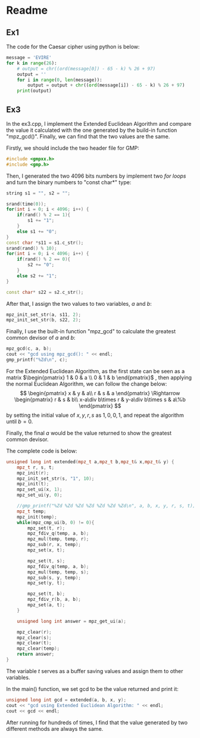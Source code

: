 # Readme

## Ex1

The code for the Caesar cipher using python is below:

```python
message = 'EVIRE'
for k in range(26):
    # output = chr((ord(message[0]) - 65 - k) % 26 + 97)
    output = ''
    for i in range(0, len(message)):
        output = output + chr((ord(message[i]) - 65 - k) % 26 + 97)
    print(output)
```



## Ex3

In the ex3.cpp, I implement the Extended Euclidean Algorithm and compare the value it calculated with the one generated by the build-in function "mpz_gcd()". Finally, we can find that the two values are the same.

Firstly, we should include the two header file for GMP:

```c++
#include <gmpxx.h>
#include <gmp.h>
```

Then, I generated the two 4096 bits numbers by implement two *for loops* and turn the binary numbers to "const char*" type:

```c++
string s1 = "", s2 = "";

srand(time(0));
for(int i = 0; i < 4096; i++) {
    if(rand() % 2 == 1){
        s1 += "1";
    }
    else s1 += "0";
}
const char *s11 = s1.c_str();
srand(rand() % 10);
for(int i = 0; i < 4096; i++) {
    if(rand() % 2 == 0){
        s2 += "0";
    }
    else s2 += "1";
}

const char* s22 = s2.c_str();
```

After that, I assign the two values to two variables, *a* and *b*:

```c++
mpz_init_set_str(a, s11, 2);
mpz_init_set_str(b, s22, 2);
```

Finally, I use the built-in function "mpz_gcd" to calculate the greatest common devisor of *a* and *b*:

```c++
mpz_gcd(c, a, b);
cout << "gcd using mpz_gcd(): " << endl;
gmp_printf("%Zd\n", c);
```

For the Extended Euclidean Algorithm, as the first state can be seen as a matrix $\begin{pmatrix} 1 & 0 & a \\ 0 & 1 & b \end{pmatrix}$ , then applying the normal Euclidean Algorithm, we can follow the change below:
$$
\begin{pmatrix}
	x & y & a\\
	r & s & a
\end{pmatrix}
\Rightarrow
\begin{pmatrix}
	r & s & b\\
	x-a\div b\times r & y-a\div b\times s & a\%b
\end{pmatrix}
$$
by setting the initial value of $x,\, y,\, r,\, s$ as $1, 0, 0, 1$, and repeat the algorithm until $b=0$.

Finally, the final *a* would be the value returned to show the greatest common devisor.

The complete code is below:

```c++
unsigned long int extended(mpz_t a,mpz_t b,mpz_t& x,mpz_t& y) {
    mpz_t r, s, t;
    mpz_init(r);
    mpz_init_set_str(s, "1", 10);
    mpz_init(t);
    mpz_set_ui(x, 1);
    mpz_set_ui(y, 0);

    //gmp_printf("%Zd %Zd %Zd %Zd %Zd %Zd %Zd\n", a, b, x, y, r, s, t);
    mpz_t temp;
    mpz_init(temp);
    while(mpz_cmp_ui(b, 0) != 0){
        mpz_set(t, r);
        mpz_fdiv_q(temp, a, b);
        mpz_mul(temp, temp, r);
        mpz_sub(r, x, temp);
        mpz_set(x, t);

        mpz_set(t, s);
        mpz_fdiv_q(temp, a, b);
        mpz_mul(temp, temp, s);
        mpz_sub(s, y, temp);
        mpz_set(y, t);

        mpz_set(t, b);
        mpz_fdiv_r(b, a, b);
        mpz_set(a, t);
    }

    unsigned long int answer = mpz_get_ui(a);

    mpz_clear(r);
    mpz_clear(s);
    mpz_clear(t);
    mpz_clear(temp);
    return answer;
}
```

The variable *t* serves as a buffer saving values and assign them to other variables.

In the main() function, we set gcd to be the value returned and print it:

```c++
unsigned long int gcd = extended(a, b, x, y);
cout << "gcd using Extended Euclidean Algorithm: " << endl;
cout << gcd << endl;
```

After running for hundreds of times, I find that the value generated by two different methods are always the same.

